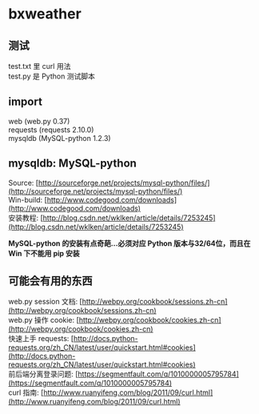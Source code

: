 # bxweather

## 测试
test.txt 里 curl 用法  
test.py 是 Python 测试脚本  


## import
web (web.py 0.37)  
requests (requests 2.10.0)  
mysqldb (MySQL-python 1.2.3)  


## mysqldb: MySQL-python
Source: [http://sourceforge.net/projects/mysql-python/files/](http://sourceforge.net/projects/mysql-python/files/)  
Win-build: [http://www.codegood.com/downloads](http://www.codegood.com/downloads)  
安装教程: [http://blog.csdn.net/wklken/article/details/7253245](http://blog.csdn.net/wklken/article/details/7253245)  

**MySQL-python 的安装有点奇葩...必须对应 Python 版本与32/64位，而且在 Win 下不能用 pip 安装**


## 可能会有用的东西
web.py session 文档: [http://webpy.org/cookbook/sessions.zh-cn](http://webpy.org/cookbook/sessions.zh-cn)  
web.py 操作 cookie: [http://webpy.org/cookbook/cookies.zh-cn](http://webpy.org/cookbook/cookies.zh-cn)  
快速上手 requests: [http://docs.python-requests.org/zh_CN/latest/user/quickstart.html#cookies](http://docs.python-requests.org/zh_CN/latest/user/quickstart.html#cookies)  
前后端分离登录问题: [https://segmentfault.com/q/1010000005795784](https://segmentfault.com/q/1010000005795784)  
curl 指南: [http://www.ruanyifeng.com/blog/2011/09/curl.html](http://www.ruanyifeng.com/blog/2011/09/curl.html)  
